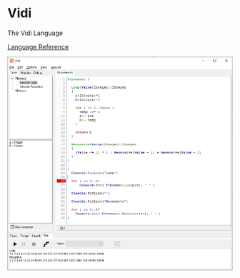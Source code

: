 # Vidi
The Vidi Language

[Language Reference](documentation/Vidi_Language_Reference.md)


![Vidi IDE](documentation/images/fibonacci.png "Vidi IDE Example")

